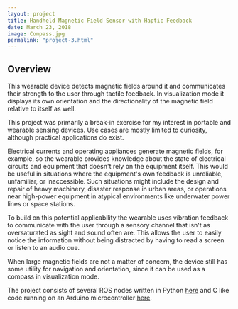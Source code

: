 ```yaml
---
layout: project
title: Handheld Magnetic Field Sensor with Haptic Feedback
date: March 23, 2018
image: Compass.jpg
permalink: "project-3.html"
---
```


## Overview
This wearable device detects magnetic fields around it and communicates their strength to the user through tactile feedback. In visualization mode it displays its own orientation and the directionality of the magnetic field relative to itself as well.

This project was primarily a break-in exercise for my interest in portable and wearable sensing devices. Use cases are mostly limited to curiosity, although practical applications do exist.  

Electrical currents and operating appliances generate magnetic fields, for example, so the wearable provides knowledge about the state of electrical circuits and equipment that doesn't rely on the equipment itself. This would be useful in situations where the equipment's own feedback is unreliable, unfamiliar, or inaccessible. Such situations might include the design and repair of heavy machinery, disaster response in urban areas, or operations near high-power equipment in atypical environments like underwater power lines or space stations.  

To build on this potential applicability the wearable uses vibration feedback to communicate with the user through a sensory channel that isn't as oversaturated as sight and sound often are. This allows the user to easily notice the information without being distracted by having to read a screen or listen to an audio cue.  

When large magnetic fields are not a matter of concern, the device still has some utility for navigation and orientation, since it can be used as a compass in visualization mode.


The project consists of several ROS nodes written in Python [here](https://github.com/idtx314/rosglove) and C like code running on an Arduino microcontroller [here](https://github.com/idtx314/gloveduino).


